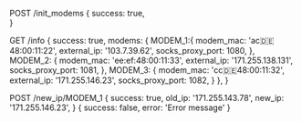 
POST /init_modems
  {
    success: true,  
  }

GET /info
  {
    success: true,
    modems: {
      MODEM_1:{
        modem_mac: 'ac:de:48:00:11:22',
        external_ip: '103.7.39.62',
        socks_proxy_port: 1080,
      },
      MODEM_2: {
        modem_mac: 'ee:ef:48:00:11:33',
        external_ip: '171.255.138.131',
        socks_proxy_port: 1081,
      },
      MODEM_3: {
        modem_mac: 'сс:de:48:00:11:32',
        external_ip: '171.255.146.23',
        socks_proxy_port: 1082,
      }
    },
  }


POST /new_ip/MODEM_1
  {
    success: true,
    old_ip: '171.255.143.78',
    new_ip: '171.255.146.23',
  }
  {
    success: false,
    error: 'Error message'
  }


